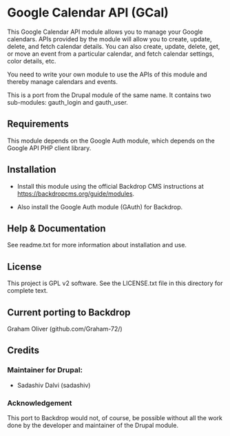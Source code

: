 # Google Calendar API (GCal)

This Google Calendar API module allows you to manage your
Google calendars. APIs provided by the module will allow you 
to create, update, delete, and fetch calendar details.
You can also create, update, delete, get, or move an
event from a particular calendar, and fetch calendar 
settings, color details, etc.

You need to write your own module to use the APIs of this 
module and thereby manage calendars and events.

This is a port from the Drupal module of the same name. It contains
two sub-modules: gauth_login and gauth_user.

## Requirements

This module depends on the Google Auth module, which depends
on the Google API PHP client library.


## Installation

- Install this module using the official Backdrop CMS instructions at
  https://backdropcms.org/guide/modules.
  
- Also install the Google Auth module (GAuth) for Backdrop.
  

## Help & Documentation

See readme.txt for more information about installation and use.


## License

This project is GPL v2 software. See the LICENSE.txt file in this directory for complete text.
    
        
## Current porting to Backdrop

Graham Oliver (github.com/Graham-72/)

## Credits

### Maintainer for Drupal:

- Sadashiv Dalvi (sadashiv)

### Acknowledgement

This port to Backdrop would not, of course, be possible without all
the work done by the developer and maintainer of the Drupal module.
